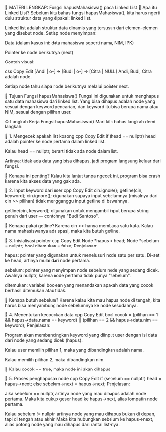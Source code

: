 📘 MATERI LENGKAP: Fungsi hapusMahasiswa() pada Linked List
🧠 Apa itu Linked List?
Sebelum kita bahas fungsi hapusMahasiswa(), kita harus ngerti dulu struktur data yang dipakai: linked list.

Linked list adalah struktur data dinamis yang tersusun dari elemen-elemen yang disebut node. Setiap node menyimpan:

Data (dalam kasus ini: data mahasiswa seperti nama, NIM, IPK)

Pointer ke node berikutnya (next)

Contoh visual:

css
Copy
Edit
[Andi | o-] → [Budi | o-] → [Citra | NULL]
Andi, Budi, Citra adalah node.

Setiap node tahu siapa node berikutnya melalui pointer next.

🎯 Tujuan Fungsi hapusMahasiswa()
Fungsi ini digunakan untuk menghapus satu data mahasiswa dari linked list.
Yang bisa dihapus adalah node yang sesuai dengan keyword pencarian,
dan keyword itu bisa berupa nama atau NIM, sesuai dengan pilihan user.

⚙️ Langkah Kerja Fungsi hapusMahasiswa()
Mari kita bahas langkah demi langkah:

🔹 1. Mengecek apakah list kosong
cpp
Copy
Edit
if (head == nullptr)
head adalah pointer ke node pertama dalam linked list.

Kalau head == nullptr, berarti tidak ada node dalam list.

Artinya: tidak ada data yang bisa dihapus, jadi program langsung keluar dari fungsi.

📌 Kenapa ini penting?
Kalau kita lanjut tanpa ngecek ini, program bisa crash karena kita akses data yang gak ada.

🔹 2. Input keyword dari user
cpp
Copy
Edit
cin.ignore();
getline(cin, keyword);
cin.ignore(); digunakan supaya input sebelumnya (misalnya dari cin >> pilihan) tidak mengganggu input getline di bawahnya.

getline(cin, keyword); digunakan untuk mengambil input berupa string penuh dari user — contohnya "Budi Santoso".

📌 Kenapa pakai getline?
Karena cin >> hanya membaca satu kata. Kalau nama mahasiswanya ada spasi, maka kita butuh getline.

🔹 3. Inisialisasi pointer
cpp
Copy
Edit
Node *hapus = head;
Node *sebelum = nullptr;
bool ditemukan = false;
Penjelasan:

hapus: pointer yang digunakan untuk menelusuri node satu per satu. Di-set ke head, artinya mulai dari node pertama.

sebelum: pointer yang menyimpan node sebelum node yang sedang dicek. Awalnya nullptr, karena node pertama tidak punya "sebelum".

ditemukan: variabel boolean yang menandakan apakah data yang cocok berhasil ditemukan atau tidak.

📌 Kenapa butuh sebelum?
Karena kalau kita mau hapus node di tengah, kita harus bisa menyambung node sebelumnya ke node sesudahnya.

🔹 4. Menentukan kecocokan data
cpp
Copy
Edit
bool cocok = (pilihan == 1 && hapus->data.nama == keyword) ||
             (pilihan == 2 && hapus->data.nim == keyword);
Penjelasan:

Program akan membandingkan keyword yang diinput user dengan isi data dari node yang sedang dicek (hapus).

Kalau user memilih pilihan 1, maka yang dibandingkan adalah nama.

Kalau memilih pilihan 2, maka dibandingkan nim.

📌 Kalau cocok == true, maka node ini akan dihapus.

🔹 5. Proses penghapusan node
cpp
Copy
Edit
if (sebelum == nullptr)
    head = hapus->next;
else
    sebelum->next = hapus->next;
Penjelasan:

Jika sebelum == nullptr, artinya node yang mau dihapus adalah node pertama.
Maka kita cukup geser head ke hapus->next, alias lompatin node pertama.

Kalau sebelum != nullptr, artinya node yang mau dihapus bukan di depan, tapi di tengah atau akhir.
Maka kita hubungkan sebelum ke hapus->next, alias potong node yang mau dihapus dari rantai list-nya.